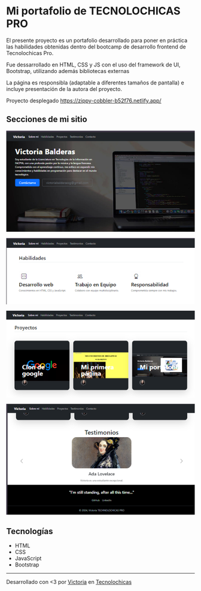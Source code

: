 # Mi portafolio de TECNOLOCHICAS PRO

El presente proyecto es un portafolio desarrollado para poner en práctica las habilidades obtenidas dentro del bootcamp de desarrollo frontend de Tecnolochicas Pro. 

Fue dessarrollado en HTML, CSS y JS con el uso del framework de UI, Bootstrap, utilizando además bibliotecas externas 

La página es responsibla (adaptable a diferentes tamaños de pantalla) e incluye presentación de la autora del proyecto. 

Proyecto desplegado https://zippy-cobbler-b52f76.netlify.app/ 

## Secciones de mi sitio 
![Presentación](assets/readme/presentacion.png)

![Habilidades](assets/readme/habilidades.png)

![Proyectos](assets/readme/Proyectos.png)

![Testimonios](assets/readme/testimonios-footer.png)


## Tecnologías 
* HTML
* CSS
* JavaScript
* Bootstrap

---

Desarrollado con <3 por [Victoria](https://linkedin.com/in/victoria-balderass) en [Tecnolochicas](https://tecnolochicas.mx/)

[def]: "assets/readme/presentacion.png"